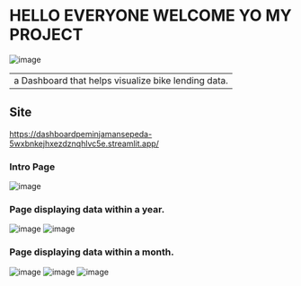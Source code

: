 # HELLO EVERYONE WELCOME YO MY PROJECT







![image](https://github.com/user-attachments/assets/3dbe04c7-6d6a-44c8-bc6e-c28a93b90c2f)



<table>
<tr>
<td>
a Dashboard that helps visualize bike lending data.
</td>
</tr>
</table>



## Site
https://dashboardpeminjamansepeda-5wxbnkejhxezdznqhlvc5e.streamlit.app/


### Intro Page
![image](https://github.com/user-attachments/assets/a8ae8d1a-16f4-42f6-b3b9-7b1b6621a9c0)


### Page displaying data within a year.
![image](https://github.com/user-attachments/assets/d15ab8e1-d984-4604-9f22-5d249aef801b)
![image](https://github.com/user-attachments/assets/c95d3236-44ff-4745-b401-d6c6e07b592a)




### Page displaying data within a month.
![image](https://github.com/user-attachments/assets/de1a385d-0fac-4660-966a-79ff515d67c3)
![image](https://github.com/user-attachments/assets/99649f3f-a67b-4736-b8f4-89ac8b04f3e2)
![image](https://github.com/user-attachments/assets/6f8cc782-1a4b-4c35-9483-2870b7382f02)


